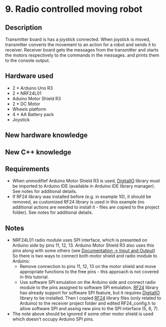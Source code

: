 # 9. Radio controlled moving robot

## Description
Transmitter board is has a joystick connected. When joystick is moved, transmitter converts the movement
to an action for a robot and sends it to receiver. Receiver board gets the messages from the transmitter
and starts the motors respectively to the commands in the messages. 
and prints them to the console output.

## Hardware used
* 2 * Arduino Uno R3
* 2 * NRF24L01
* Aduino Motor Shield R3
* 2 * DC Motor
* Wheels platform
* 4 * AA Battery pack
* Joystick

## New hardware knowledge

## New C++ knowledge

## Requirements
* When unmodifief Arduino Motor Shield R3 is used, [DigitalIO](https://github.com/greiman/DigitalIO) library 
must be imported to Arduino IDE (available in Arduino IDE library manager). See notes for additional details.
* If RF24 library was installed before (e.g. in example 10), it should be removed, as customized RF24 library
is used in this example (no additional actions are needed to install it - files are copied to the project 
folder). See notes for additional details. 

## Notes
* NRF24L01 radio module uses SPI interface, which is presented on Arduino side by pins 11, 12, 13. 
  Arduino Motor Shield R3 also uses this pins along with some others (see [Documentation -> Input and Output](https://store.arduino.cc/arduino-motor-shield-rev3))
  So there is two ways to connect both motor shield and radio module to Arduino: 
  * Remove connection to pins 11, 12, 13 on the motor shield and move appropriate functions to the free pins - 
    this approach is not covered in this tutorial.
  * Use software SPI emulation on the Arduino side and connect radio module to the pins assigned to software SPI 
    emulation. [RF24](https://github.com/nRF24/RF24) library has already support for software SPI feature, but it 
    requires [DigitalIO](https://github.com/greiman/DigitalIO) library to be installed. Then I copied [RF24](https://github.com/nRF24/RF24)
    library files (only related to Arduino) to the receiver project folder and edited RF24_config.h to allow software SPI 
    and assing new pins to the SPI interface (5, 6, 7). 
* The note above should be ignored if some other motor shield is used which doesn't occupy Arduino SPI pins. 





